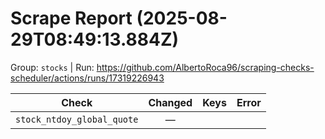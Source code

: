 # Scrape Report (2025-08-29T08:49:13.884Z)

Group: `stocks`  |  Run: https://github.com/AlbertoRoca96/scraping-checks-scheduler/actions/runs/17319226943

| Check | Changed | Keys | Error |
|---|:---:|:--|:--|
| `stock_ntdoy_global_quote` | — |  |  |
